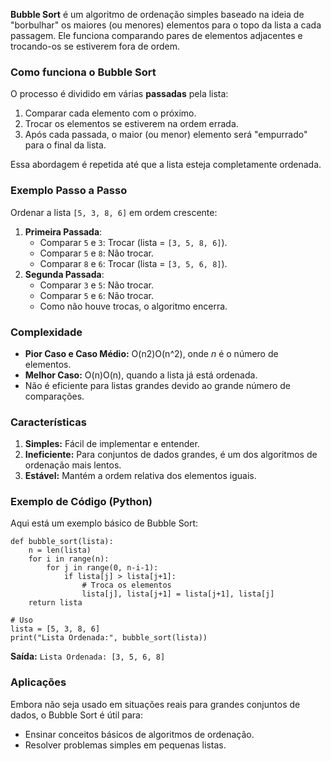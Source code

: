 **Bubble Sort** é um algoritmo de ordenação simples baseado na ideia de "borbulhar" os maiores (ou menores) elementos para o topo da lista a cada passagem. Ele funciona comparando pares de elementos adjacentes e trocando-os se estiverem fora de ordem.

### **Como funciona o Bubble Sort**

O processo é dividido em várias **passadas** pela lista:
1. Comparar cada elemento com o próximo.
2. Trocar os elementos se estiverem na ordem errada.
3. Após cada passada, o maior (ou menor) elemento será "empurrado" para o final da lista.

Essa abordagem é repetida até que a lista esteja completamente ordenada.

### **Exemplo Passo a Passo**

Ordenar a lista `[5, 3, 8, 6]` em ordem crescente:

1. **Primeira Passada**:
    - Comparar `5` e `3`: Trocar (lista = `[3, 5, 8, 6]`).
    - Comparar `5` e `8`: Não trocar.
    - Comparar `8` e `6`: Trocar (lista = `[3, 5, 6, 8]`).
2. **Segunda Passada**:
    - Comparar `3` e `5`: Não trocar.
    - Comparar `5` e `6`: Não trocar.
    - Como não houve trocas, o algoritmo encerra.

### **Complexidade**

- **Pior Caso e Caso Médio:** O(n2)O(n^2), onde _n_ é o número de elementos.
- **Melhor Caso:** O(n)O(n), quando a lista já está ordenada.
- Não é eficiente para listas grandes devido ao grande número de comparações.

### **Características**

1. **Simples:** Fácil de implementar e entender.
2. **Ineficiente:** Para conjuntos de dados grandes, é um dos algoritmos de ordenação mais lentos.
3. **Estável:** Mantém a ordem relativa dos elementos iguais.

### **Exemplo de Código (Python)**

Aqui está um exemplo básico de Bubble Sort:

```
def bubble_sort(lista):
    n = len(lista)
    for i in range(n):
        for j in range(0, n-i-1):
            if lista[j] > lista[j+1]:
                # Troca os elementos
                lista[j], lista[j+1] = lista[j+1], lista[j]
    return lista

# Uso
lista = [5, 3, 8, 6]
print("Lista Ordenada:", bubble_sort(lista))
```

**Saída:** `Lista Ordenada: [3, 5, 6, 8]`

### **Aplicações**

Embora não seja usado em situações reais para grandes conjuntos de dados, o Bubble Sort é útil para:
- Ensinar conceitos básicos de algoritmos de ordenação.
- Resolver problemas simples em pequenas listas.

